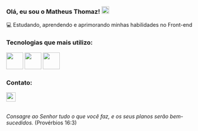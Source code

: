  <div> <h3> Olá, eu sou o Matheus Thomaz! <img height="20px" src="https://images.emojiterra.com/google/noto-emoji/unicode-15/animated/270c.gif"> </h3> </div>

💻 Estudando, aprendendo e aprimorando minhas habilidades no Front-end<br>

### Tecnologias que mais utilizo:

<div>
<img height="45px" src="https://skillicons.dev/icons?i=html">
<img height="45px" src="https://skillicons.dev/icons?i=css">
<img height="45px" src="https://skillicons.dev/icons?i=js">
</div>

### Contato:

<div>
 <a href="mailto:matheus1.melo@hotmail.com"><img height="25px" src="https://img.shields.io/badge/Microsoft_Outlook-0078D4?style=for-the-badge&logo=microsoft-outlook&logoColor=white"></a>
</div>

<br><i>Consagre ao Senhor tudo o que você faz, e os seus planos serão bem-sucedidos.</i> (Provérbios 16:3)

